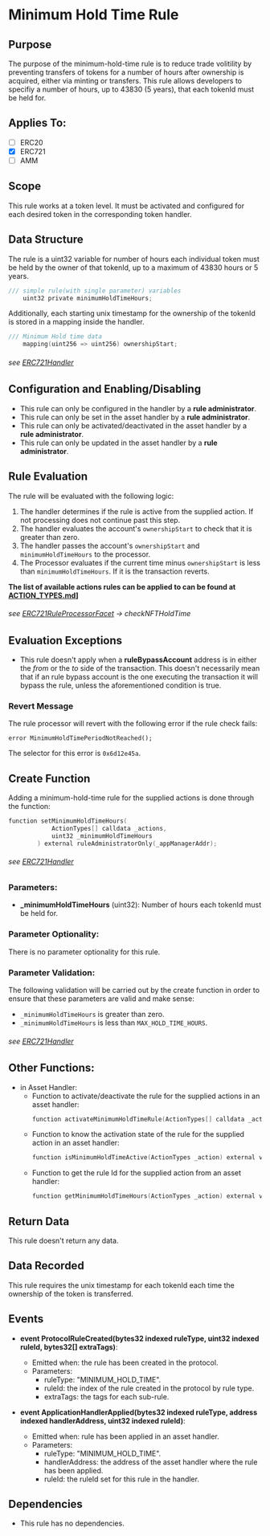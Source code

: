 # Minimum Hold Time Rule

## Purpose

The purpose of the minimum-hold-time rule is to reduce trade volitility by preventing transfers of tokens for a number of hours after ownership is acquired, either via minting or transfers. This rule allows developers to specifiy a number of hours, up to 43830 (5 years), that each tokenId must be held for.  

## Applies To:

- [ ] ERC20
- [x] ERC721
- [ ] AMM

## Scope 

This rule works at a token level. It must be activated and configured for each desired token in the corresponding token handler.

## Data Structure

The rule is a uint32 variable for number of hours each individual token must be held by the owner of that tokenId, up to a maximum of 43830 hours or 5 years. 

```c
/// simple rule(with single parameter) variables
    uint32 private minimumHoldTimeHours;
```

Additionally, each starting unix timestamp for the ownership of the tokenId is stored in a mapping inside the handler. 

```c
/// Minimum Hold time data
    mapping(uint256 => uint256) ownershipStart;
```
###### *see [ERC721Handler](../../../src/client/token/ERC721/ProtocolERC721Handler.sol)*


## Configuration and Enabling/Disabling
- This rule can only be configured in the handler by a **rule administrator**.
- This rule can only be set in the asset handler by a **rule administrator**.
- This rule can only be activated/deactivated in the asset handler by a **rule administrator**.
- This rule can only be updated in the asset handler by a **rule administrator**.


## Rule Evaluation

The rule will be evaluated with the following logic:

1. The handler determines if the rule is active from the supplied action. If not processing does not continue past this step.
2. The handler evaluates the account's `ownershipStart` to check that it is greater than zero.
3. The handler passes the account's `ownershipStart` and `minimumHoldTimeHours` to the processor. 
4. The Processor evaluates if the current time minus `ownershipStart` is less than `minimumHoldTimeHours`. If it is the transaction reverts.

**The list of available actions rules can be applied to can be found at [ACTION_TYPES.md](./ACTION-TYPES.md)]**

###### *see [ERC721RuleProcessorFacet](../../../src/protocol/economic/ruleProcessor/ERC721RuleProcessorFacet.sol) -> checkNFTHoldTime*

## Evaluation Exceptions 
- This rule doesn't apply when a **ruleBypassAccount** address is in either the *from* or the *to* side of the transaction. This doesn't necessarily mean that if an rule bypass account is the one executing the transaction it will bypass the rule, unless the aforementioned condition is true.


### Revert Message

The rule processor will revert with the following error if the rule check fails: 

```
error MinimumHoldTimePeriodNotReached();
```

The selector for this error is `0x6d12e45a`.

## Create Function

Adding a minimum-hold-time rule for the supplied actions is done through the function:

```c
function setMinimumHoldTimeHours(
            ActionTypes[] calldata _actions,
            uint32 _minimumHoldTimeHours
        ) external ruleAdministratorOnly(_appManagerAddr);
```
###### *see [ERC721Handler](../../../src/client/token/ERC721/ProtocolERC721Handler.sol)*


### Parameters:

- **_minimumHoldTimeHours** (uint32): Number of hours each tokenId must be held for.


### Parameter Optionality:

There is no parameter optionality for this rule.  

### Parameter Validation:

The following validation will be carried out by the create function in order to ensure that these parameters are valid and make sense:

- `_minimumHoldTimeHours` is greater than zero.
- `_minimumHoldTimeHours` is less than `MAX_HOLD_TIME_HOURS`.


###### *see [ERC721Handler](../../../src/client/token/ERC721/ProtocolERC721Handler.sol)*

## Other Functions:

- in Asset Handler:
    - Function to activate/deactivate the rule for the supplied actions in an asset handler:
        ```c
        function activateMinimumHoldTimeRule(ActionTypes[] calldata _actions, bool _on) external ruleAdministratorOnly(appManagerAddress);
        ```
    - Function to know the activation state of the rule for the supplied action in an asset handler:
        ```c
        function isMinimumHoldTimeActive(ActionTypes _action) external view returns (bool);
        ```
    - Function to get the rule Id for the supplied action from an asset handler:
        ```c
        function getMinimumHoldTimeHours(ActionTypes _action) external view returns (uint256);
        ```
## Return Data

This rule doesn't return any data.

## Data Recorded

This rule requires the unix timestamp for each tokenId each time the ownership of the token is transferred.

## Events

- **event ProtocolRuleCreated(bytes32 indexed ruleType, uint32 indexed ruleId, bytes32[] extraTags)**: 
    - Emitted when: the rule has been created in the protocol.
    - Parameters:
        - ruleType: "MINIMUM_HOLD_TIME".
        - ruleId: the index of the rule created in the protocol by rule type.
        - extraTags: the tags for each sub-rule.

- **event ApplicationHandlerApplied(bytes32 indexed ruleType, address indexed handlerAddress, uint32 indexed ruleId)**:
    - Emitted when: rule has been applied in an asset handler.
    - Parameters: 
        - ruleType: "MINIMUM_HOLD_TIME".
        - handlerAddress: the address of the asset handler where the rule has been applied.
        - ruleId: the ruleId set for this rule in the handler.

## Dependencies

- This rule has no dependencies.

